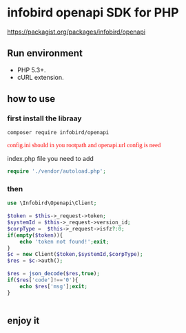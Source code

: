 <!--
 * @Descripttion: infobird
 * @version: 1.0
 * @Author: afei
 * @Date: 2020-08-14 13:38:55
 * @LastEditors: afei
 * @LastEditTime: 2020-08-18 15:28:11
-->

# infobird openapi SDK for PHP

https://packagist.org/packages/infobird/openapi

## Run environment

- PHP 5.3+.
- cURL extension.

## how to use

### first install the libraay

~~~ sh
composer require infobird/openapi
~~~
<font color=red  face="黑体">
config.ini should in you rootpath and openapi.url config is need
</font>

index.php file you need to add 
~~~ php
require './vendor/autoload.php';
~~~

### then  

~~~ php
use \Infobird\Openapi\Client;
 
$token = $this->_request->token;
$systemId = $this->_request->version_id;
$corpType =  $this->_request->isfz?:0;
if(empty($token)){
    echo 'token not found!';exit;
}
$c = new Client($token,$systemId,$corpType);
$res = $c->auth();
       
$res = json_decode($res,true); 
if($res['code']!=='0'){
	echo $res['msg'];exit;
}
        
~~~

## enjoy it
